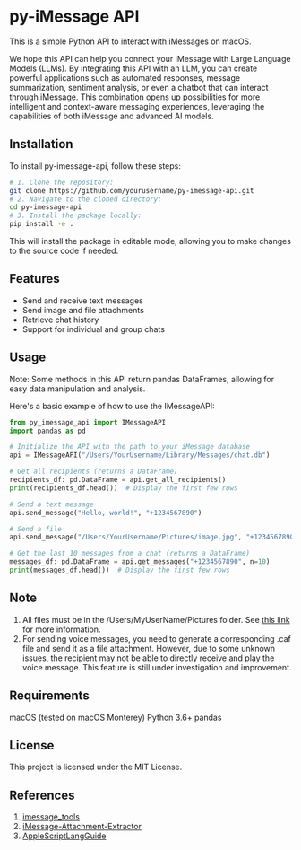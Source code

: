 # py-iMessage API

This is a simple Python API to interact with iMessages on macOS.

We hope this API can help you connect your iMessage with Large Language Models (LLMs). By integrating this API with an LLM, you can create powerful applications such as automated responses, message summarization, sentiment analysis, or even a chatbot that can interact through iMessage. This combination opens up possibilities for more intelligent and context-aware messaging experiences, leveraging the capabilities of both iMessage and advanced AI models.

## Installation

To install py-imessage-api, follow these steps:
```bash
# 1. Clone the repository:
git clone https://github.com/yourusername/py-imessage-api.git
# 2. Navigate to the cloned directory:
cd py-imessage-api
# 3. Install the package locally:
pip install -e .
```

This will install the package in editable mode, allowing you to make changes to the source code if needed.

## Features

- Send and receive text messages
- Send image and file attachments
- Retrieve chat history
- Support for individual and group chats

## Usage
Note: Some methods in this API return pandas DataFrames, allowing for easy data manipulation and analysis.

Here's a basic example of how to use the IMessageAPI:

```python
from py_imessage_api import IMessageAPI
import pandas as pd

# Initialize the API with the path to your iMessage database
api = IMessageAPI("/Users/YourUsername/Library/Messages/chat.db")

# Get all recipients (returns a DataFrame)
recipients_df: pd.DataFrame = api.get_all_recipients()
print(recipients_df.head())  # Display the first few rows

# Send a text message
api.send_message("Hello, world!", "+1234567890")

# Send a file
api.send_message("/Users/YourUsername/Pictures/image.jpg", "+1234567890", message_type="file")

# Get the last 10 messages from a chat (returns a DataFrame)
messages_df: pd.DataFrame = api.get_messages("+1234567890", n=10)
print(messages_df.head())  # Display the first few rows
```

## Note
1. All files must be in the /Users/MyUserName/Pictures folder. See [this link](https://apple.stackexchange.com/questions/429586/cannot-send-image-files-from-messages-using-applescript-on-monterey) for more information.
2. For sending voice messages, you need to generate a corresponding .caf file and send it as a file attachment. However, due to some unknown issues, the recipient may not be able to directly receive and play the voice message. This feature is still under investigation and improvement.

## Requirements
macOS (tested on macOS Monterey)
Python 3.6+
pandas

## License
This project is licensed under the MIT License.

## References
1. [imessage_tools](https://github.com/my-other-github-account/imessage_tools)
2. [iMessage-Attachment-Extractor](https://github.com/adama11/iMessage-Attachment-Extractor)
3. [AppleScriptLangGuide](https://developer.apple.com/library/archive/documentation/AppleScript/Conceptual/AppleScriptLangGuide/introduction/ASLR_intro.html)